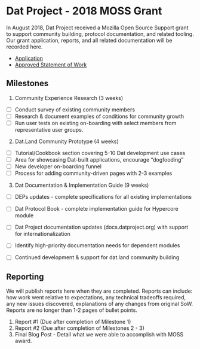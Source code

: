 
# Dat Project - 2018 MOSS Grant

In August 2018, Dat Project received a Mozilla Open Source Support grant to support community building, protocol documentation, and related tooling. Our grant application, reports, and all related documentation will be recorded here.

* [Application](application.md)
* [Approved Statement of Work](MOSS-Dat-SoW.pdf)

## Milestones

1. Community Experience Research (3 weeks)

- [ ] Conduct survey of existing community members
- [ ] Research & document examples of conditions for community growth
- [ ] Run user tests on existing on-boarding with select members from representative user groups.

2. Dat.Land Community Prototype (4 weeks)

- [ ] Tutorial/Cookbook section covering 5-10 Dat development use cases
- [ ] Area for showcasing Dat-built applications, encourage “dogfooding”
- [ ] New developer on-boarding funnel
- [ ] Process for adding community-driven pages with 2-3 examples

3. Dat Documentation & Implementation Guide (9 weeks)

- [ ] DEPs updates - complete specifications for all existing implementations
- [ ] Dat Protocol Book - complete implementation guide for Hypercore module
- [ ] Dat Project documentation updates (docs.datproject.org) with support for
internationalization
- [ ] Identify high-priority documentation needs for dependent modules
- [ ] Continued development & support for dat.land community building


## Reporting

We will publish reports here when they are completed. Reports can include: how work went relative to expectations, any technical tradeoffs required, any new issues discovered, explanations of any changes from original SoW. Reports are no longer than 1-2 pages of bullet points.

1. Report #1 (Due after completion of Milestone 1)
2. Report #2 (Due after completion of Milestones 2 - 3)
3. Final Blog Post - Detail what we were able to accomplish with MOSS award.
